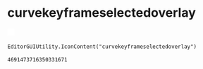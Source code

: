 # curvekeyframeselectedoverlay
![](/img/curvekeyframeselectedoverlay.png)

``` CSharp
EditorGUIUtility.IconContent("curvekeyframeselectedoverlay")
```
```
4691473716350331671
```
